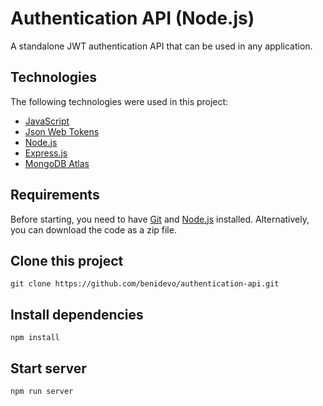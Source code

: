 # Authentication API (Node.js)
A standalone JWT authentication API that can be used in any application. 

## Technologies 

The following technologies were used in this project:

- [JavaScript](https://www.javascript.com/)
- [Json Web Tokens](https://jwt.io/)
- [Node.js](https://nodejs.org/en/)
- [Express.js](https://expressjs.com/)
- [MongoDB Atlas](https://www.mongodb.com/cloud/atlas)

## Requirements

Before starting, you need to have [Git](https://git-scm.com) and [Node.js](https://nodejs.org/en/) installed. Alternatively, you can download the code as a zip file.


## Clone this project

    git clone https://github.com/benidevo/authentication-api.git


## Install dependencies

    npm install

## Start server

    npm run server
